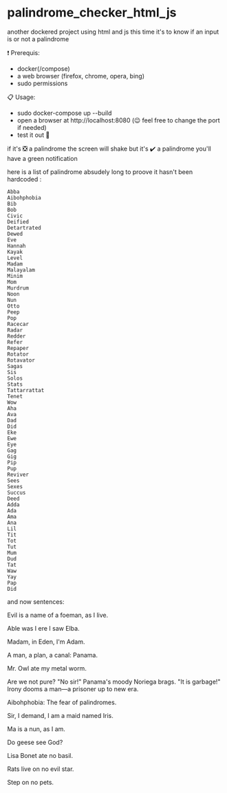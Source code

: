 # palindrome_checker_html_js
another dockered project using html and js this time it's to know if an input is or not a palindrome

❗ Prerequis:
- docker(/compose)
- a web browser (firefox, chrome, opera, bing)
- sudo permissions

📋 Usage:
- sudo docker-compose up --build
- open a browser at http://localhost:8080 (😉 feel free to change the port if needed)
- test it out 🥳

if it's ❎ a palindrome the screen will shake
but it's ✔️ a palindrome you'll have a green notification

here is a list of palindrome absudely long to proove it hasn't been hardcoded : 

    Abba
    Aibohphobia
    Bib
    Bob
    Civic
    Deified
    Detartrated
    Dewed
    Eve
    Hannah
    Kayak
    Level
    Madam
    Malayalam
    Minim
    Mom
    Murdrum
    Noon
    Nun
    Otto
    Peep
    Pop
    Racecar
    Radar
    Redder
    Refer
    Repaper
    Rotator
    Rotavator
    Sagas
    Sis
    Solos
    Stats
    Tattarrattat
    Tenet
    Wow
    Aha
    Ava
    Dad
    Did
    Eke
    Ewe
    Eye
    Gag
    Gig
    Pip
    Pup
    Reviver
    Sees
    Sexes
    Succus
    Deed
    Adda
    Ada
    Ama
    Ana
    Lil
    Tit
    Tot
    Tut
    Mum
    Dud
    Tat
    Waw
    Yay
    Pap
    Did

and now sentences:

Evil is a name of a foeman, as I live.

Able was I ere I saw Elba.

Madam, in Eden, I'm Adam.

A man, a plan, a canal: Panama.

Mr. Owl ate my metal worm.

Are we not pure? "No sir!" Panama's moody Noriega brags. "It is garbage!" Irony dooms a man—a prisoner up to new era.

Aibohphobia: The fear of palindromes.

Sir, I demand, I am a maid named Iris.

Ma is a nun, as I am.

Do geese see God?

Lisa Bonet ate no basil.

Rats live on no evil star.

Step on no pets.
